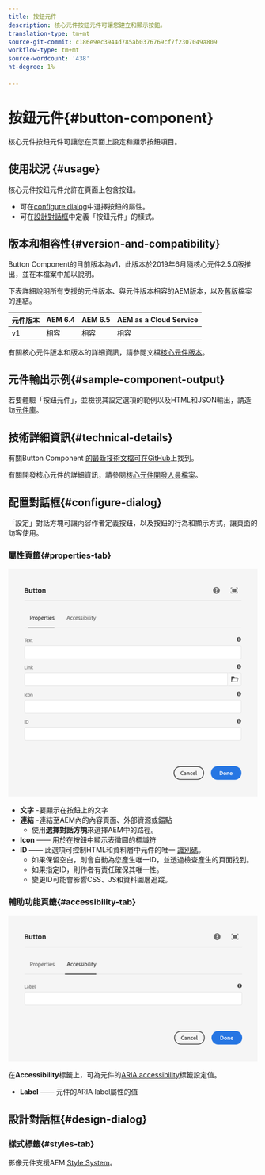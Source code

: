 ```yaml
---
title: 按鈕元件
description: 核心元件按鈕元件可讓您建立和顯示按鈕。
translation-type: tm+mt
source-git-commit: c186e9ec3944d785ab0376769cf7f2307049a809
workflow-type: tm+mt
source-wordcount: '438'
ht-degree: 1%

---
```



# 按鈕元件{#button-component}

核心元件按鈕元件可讓您在頁面上設定和顯示按鈕項目。

## 使用狀況 {#usage}

核心元件按鈕元件允許在頁面上包含按鈕。

* 可在[configure dialog](#configure-dialog)中選擇按鈕的屬性。
* 可在[設計對話框](#design-dialog)中定義「按鈕元件」的樣式。

## 版本和相容性{#version-and-compatibility}

Button Component的目前版本為v1，此版本於2019年6月隨核心元件2.5.0版推出，並在本檔案中加以說明。

下表詳細說明所有支援的元件版本、與元件版本相容的AEM版本，以及舊版檔案的連結。

| 元件版本 | AEM 6.4 | AEM 6.5 | AEM as a Cloud Service  |
|--- |--- |---|---|
| v1 | 相容 | 相容 | 相容 |

有關核心元件版本和版本的詳細資訊，請參閱文檔[核心元件版本](/help/versions.md)。

## 元件輸出示例{#sample-component-output}

若要體驗「按鈕元件」，並檢視其設定選項的範例以及HTML和JSON輸出，請造訪[元件庫](https://adobe.com/go/aem_cmp_library_button)。

## 技術詳細資訊{#technical-details}

有關Button Component [的最新技術文檔可在GitHub](https://adobe.com/go/aem_cmp_tech_button_v1)上找到。

有關開發核心元件的詳細資訊，請參閱[核心元件開發人員檔案](/help/developing/overview.md)。

## 配置對話框{#configure-dialog}

「設定」對話方塊可讓內容作者定義按鈕，以及按鈕的行為和顯示方式，讓頁面的訪客使用。

### 屬性頁籤{#properties-tab}

![按鈕元件編輯對話框的屬性頁籤](/help/assets/button-edit-properties.png)

* **文字** -要顯示在按鈕上的文字
* **連結** -連結至AEM內的內容頁面、外部資源或錨點
   * 使用&#x200B;**選擇對話方塊**&#x200B;來選擇AEM中的路徑。
* **Icon**  —— 用於在按鈕中顯示表徵圖的標識符
* **ID**  —— 此選項可控制HTML和資料層中元件的唯一 [識別碼](/help/developing/data-layer/overview.md)。
   * 如果保留空白，則會自動為您產生唯一ID，並透過檢查產生的頁面找到。
   * 如果指定ID，則作者有責任確保其唯一性。
   * 變更ID可能會影響CSS、JS和資料圖層追蹤。

### 輔助功能頁籤{#accessibility-tab}

![「按鈕元件」編輯對話方塊的「協助工具」索引標籤](/help/assets/button-edit-accessibility.png)

在&#x200B;**Accessibility**&#x200B;標籤上，可為元件的[ARIA accessibility](https://www.w3.org/WAI/standards-guidelines/aria/)標籤設定值。

* **Label**  —— 元件的ARIA label屬性的值

## 設計對話框{#design-dialog}

### 樣式標籤{#styles-tab}

影像元件支援AEM [Style System](/help/get-started/authoring.md#component-styling)。
